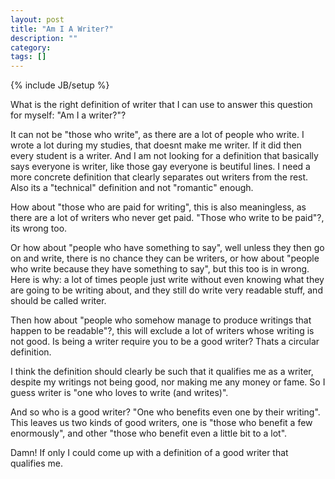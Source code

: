```yaml
---
layout: post
title: "Am I A Writer?"
description: ""
category: 
tags: []
---
```

{% include JB/setup %}

What is the right definition of writer that I can use to answer this question
for myself: "Am I a writer?"?

It can not be "those who write", as there are a lot of people who write. I
wrote a lot during my studies, that doesnt make me writer. If it did then every
student is a writer. And I am not looking for a definition that basically says
everyone is writer, like those gay everyone is beutiful lines. I need a more
concrete definition that clearly separates out writers from the rest. Also its
a "technical" definition and not "romantic" enough.

How about "those who are paid for writing", this is also meaningless, as there
are a lot of writers who never get paid. "Those who write to be paid"?, its
wrong too.

Or how about "people who have something to say", well unless they then go on
and write, there is no chance they can be writers, or how about "people who
write because they have something to say", but this too is in wrong. Here is
why: a lot of times people just write without even knowing what they are going
to be writing about, and they still do write very readable stuff, and should be
called writer.

Then how about "people who somehow manage to produce writings that happen to be
readable"?, this will exclude a lot of writers whose writing is not good. Is
being a writer require you to be a good writer? Thats a circular definition.

I think the definition should clearly be such that it qualifies me as a writer,
despite my writings not being good, nor making me any money or fame. So I guess
writer is "one who loves to write (and writes)".

And so who is a good writer? "One who benefits even one by their writing". This
leaves us two kinds of good writers, one is "those who benefit a few
enormously", and other "those who benefit even a little bit to a lot".

Damn! If only I could come up with a definition of a good writer that qualifies
me.
